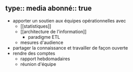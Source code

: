 type:: media
abonné:: true
-
- apporter un soutien aux équipes opérationnelles avec
	- [[statistiques]]
	- [[architecture de l'information]]
		- paradigme ETL
	- mesures d'audience
- partager la connaissance et travailler de façon ouverte
- rendre des comptes
	- rapport hebdomadaires
	- réunion d'équipe